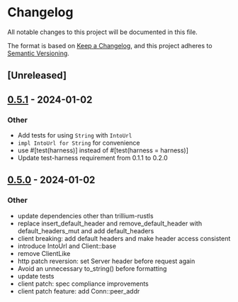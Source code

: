 # Changelog
All notable changes to this project will be documented in this file.

The format is based on [Keep a Changelog](https://keepachangelog.com/en/1.0.0/),
and this project adheres to [Semantic Versioning](https://semver.org/spec/v2.0.0.html).

## [Unreleased]

## [0.5.1](https://github.com/trillium-rs/trillium/compare/trillium-client-v0.5.0...trillium-client-v0.5.1) - 2024-01-02

### Other
- Add tests for using `String` with `IntoUrl`
- `impl IntoUrl for String` for convenience
- use #[test(harness)] instead of #[test(harness = harness)]
- Update test-harness requirement from 0.1.1 to 0.2.0

## [0.5.0](https://github.com/trillium-rs/trillium/compare/trillium-client-v0.4.9...trillium-client-v0.5.0) - 2024-01-02

### Other
- update dependencies other than trillium-rustls
- replace insert_default_header and remove_default_header with default_headers_mut and add default_headers
- client breaking: add default headers and make header access consistent
- introduce IntoUrl and Client::base
- remove ClientLike
- http patch reversion: set Server header before request again
- Avoid an unnecessary to_string() before formatting
- update tests
- client patch: spec compliance improvements
- client patch feature: add Conn::peer_addr
